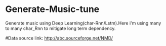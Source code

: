 # Generate-Music-tune
Generate music using Deep Learning(char-Rnn/Lstm).Here i'm using many to many char_Rnn to mitigate long term dependency.



#Data source link:
http://abc.sourceforge.net/NMD/
